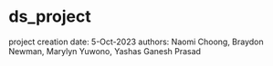 # ds_project
project creation date: 5-Oct-2023
authors: Naomi Choong, Braydon Newman, Marylyn Yuwono, Yashas Ganesh Prasad

